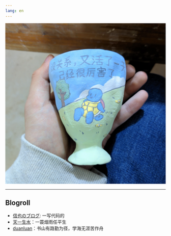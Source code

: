 ```yaml
---
lang: en
---
```


![_没关系，又活了一天，已经很厉害啦](./20230406.jpg)

---

## Blogroll

- [信也のブログ](https://shinya.click/): 一写代码的
- [天一生水](https://www.jiangyu.org/)：一蓑烟雨任平生
- [duanluan](https://blog.zhjh.top/)：书山有路勤为径，学海无涯苦作舟
